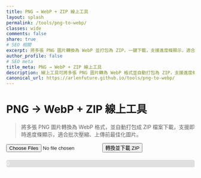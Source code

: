 ```yaml
---
title: PNG → WebP + ZIP 線上工具
layout: splash
permalink: /tools/png-to-webp/
classes: wide
comments: false
share: true
# SEO 相關
excerpt: 將多張 PNG 圖片轉換為 WebP 並打包為 ZIP，一鍵下載，支援進度條顯示，適合圖片批次壓縮使用。
author_profile: false
# SEO meta
title_meta: PNG → WebP + ZIP 線上工具
description: 線上工具可將多張 PNG 圖片轉為 WebP 格式並自動打包為 ZIP，支援進度條顯示與一鍵下載。
canonical_url: https://arlenfuture.github.io/tools/png-to-webp/
---
```


# PNG → WebP + ZIP 線上工具

> 將多張 PNG 圖片轉換為 WebP 格式，並自動打包成 ZIP 檔案下載，支援即時進度條顯示，適合批次壓縮、上傳前最佳化圖片。

<style>
#progressContainer {
    width: 100%;
    background-color: #e0e0e0;
    border-radius: 5px;
    margin-top: 20px;
    height: 20px;
}
#progressBar {
    width: 0%;
    height: 100%;
    background-color: #76c7c0;
    border-radius: 5px;
    text-align: center;
    color: white;
    line-height: 20px;
}
</style>

<input type="file" id="fileInput" accept="image/png" multiple>
<button id="convertBtn">轉換並下載 ZIP</button>
<div id="progressContainer">
    <div id="progressBar">0%</div>
</div>
<div id="output"></div>

<script src="https://cdn.jsdelivr.net/npm/jszip@3.10.1/dist/jszip.min.js" 
        integrity="sha256-rMfkFFWoB2W1/Zx+4bgHim0WC7vKRVrq6FTeZclH1Z4=" 
        crossorigin="anonymous"></script>
<script>
// 檢查 JSZip 是否正確載入
if (typeof JSZip === 'undefined') {
    alert('JSZip 庫載入失敗，請檢查網路連線或刷新頁面');
    throw new Error('JSZip library failed to load');
}

document.getElementById('convertBtn').addEventListener('click', async () => {
    const files = document.getElementById('fileInput').files;
    if (files.length === 0) {
        alert('請選擇至少一個 PNG 檔案');
        return;
    }

    const zip = new JSZip(); // 建立 JSZip 實例
    const output = document.getElementById('output');
    const progressBar = document.getElementById('progressBar');
    const convertBtn = document.getElementById('convertBtn');
    
    // 清空輸出區域並禁用按鈕
    output.innerHTML = '';
    progressBar.style.width = '0%';
    progressBar.textContent = '0%';
    convertBtn.disabled = true;
    convertBtn.textContent = '轉換中...';

    try {
        for (let i = 0; i < files.length; i++) {
            const file = files[i];
            if (!file.type.startsWith('image/png')) {
                console.warn(`檔案 ${file.name} 不是 PNG 格式，跳過處理`);
                continue;
            }

            const img = new Image();
            const url = URL.createObjectURL(file);

            img.src = url;
            await img.decode();

            const canvas = document.createElement('canvas');
            canvas.width = img.width;
            canvas.height = img.height;

            const ctx = canvas.getContext('2d');
            ctx.drawImage(img, 0, 0);

            // 使用最高品質轉換為 WebP
            const blob = await new Promise(resolve => 
                canvas.toBlob(resolve, 'image/webp', 1.0)
            );

            if (!blob) {
                throw new Error(`無法轉換檔案 ${file.name}`);
            }

            // 讀取 Blob 並新增到 ZIP 中
            const webpName = file.name.replace(/\.png$/i, '.webp');
            const arrayBuffer = await blob.arrayBuffer();
            zip.file(webpName, arrayBuffer);

            URL.revokeObjectURL(url); // 釋放物件 URL

            // 更新進度條
            const progress = Math.round(((i + 1) / files.length) * 100);
            progressBar.style.width = `${progress}%`;
            progressBar.textContent = `${progress}%`;
        }

        // 生成 ZIP 並下載
        const zipBlob = await zip.generateAsync({ type: 'blob' });
        const zipLink = document.createElement('a');
        zipLink.href = URL.createObjectURL(zipBlob);
        zipLink.download = `webp_files_${new Date().toISOString().slice(0,19).replace(/:/g,'-')}.zip`;
        zipLink.textContent = '點此下載 ZIP 檔案';
        zipLink.style.cssText = 'display: inline-block; padding: 10px 20px; background: #76c7c0; color: white; text-decoration: none; border-radius: 5px; margin-top: 10px;';
        output.appendChild(zipLink);

        // 完成後將進度條設為 100%
        progressBar.style.width = '100%';
        progressBar.textContent = '完成！';
        
    } catch (error) {
        console.error('轉換過程發生錯誤:', error);
        alert(`轉換失敗: ${error.message}`);
        progressBar.style.width = '0%';
        progressBar.textContent = '錯誤';
        progressBar.style.backgroundColor = '#ff6b6b';
    } finally {
        // 重新啟用按鈕
        convertBtn.disabled = false;
        convertBtn.textContent = '轉換並下載 ZIP';
    }
});
</script>